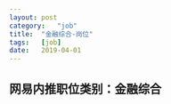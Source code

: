 ```yaml
---
layout:	post
category:	"job"
title:	"金融综合-岗位"
tags:	[job]
date:	2019-04-01
---
```

## 网易内推职位类别：金融综合
